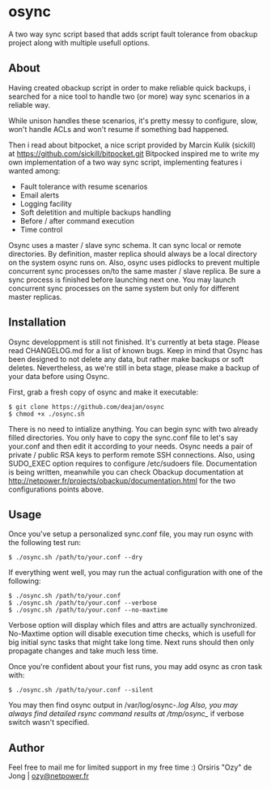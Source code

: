 osync
=====

A two way sync script based that adds script fault tolerance from obackup project along with multiple usefull options.

## About

Having created obackup script in order to make reliable quick backups, i searched for a nice tool to handle two (or more) way sync scenarios in a reliable way.

While unison handles these scenarios, it's pretty messy to configure, slow, won't handle ACLs and won't resume if something bad happened.

Then i read about bitpocket, a nice script provided by Marcin Kulik (sickill) at https://github.com/sickill/bitpocket.git
Bitpocked inspired me to write my own implementation of a two way sync script, implementing features i wanted among:
	
- Fault tolerance with resume scenarios	
- Email alerts	
- Logging facility
- Soft deletition and multiple backups handling
- Before / after command execution
- Time control

Osync uses a master / slave sync schema. It can sync local or remote directories. By definition, master replica should always be a local directory on the system osync runs on.
Also, osync uses pidlocks to prevent multiple concurrent sync processes on/to the same master / slave replica. Be sure a sync process is finished before launching next one.
You may launch concurrent sync processes on the same system but only for different master replicas.

## Installation

Osync developpment is still not finished. It's currently at beta stage. Please read CHANGELOG.md for a list of known bugs.
Keep in mind that Osync has been designed to not delete any data, but rather make backups or soft deletes.
Nevertheless, as we're still in beta stage, please make a backup of your data before using Osync.

First, grab a fresh copy of osync and make it executable:

	$ git clone https://github.com/deajan/osync
	$ chmod +x ./osync.sh

There is no need to intialize anything. You can begin sync with two already filled directories.
You only have to copy the sync.conf file to let's say your.conf and then edit it according to your needs.
Osync needs a pair of private / public RSA keys to perform remote SSH connections.
Also, using SUDO_EXEC option requires to configure /etc/sudoers file.
Documentation is being written, meanwhile you can check Obackup documentation at http://netpower.fr/projects/obackup/documentation.html for the two configurations points above.

## Usage

Once you've setup a personalized sync.conf file, you may run osync with the following test run:

	$ ./osync.sh /path/to/your.conf --dry

If everything went well, you may run the actual configuration with one of the following:

	$ ./osync.sh /path/to/your.conf
	$ ./osync.sh /path/to/your.conf --verbose
	$ ./osync.sh /path/to/your.conf --no-maxtime

Verbose option will display which files and attrs are actually synchronized.
No-Maxtime option will disable execution time checks, which is usefull for big initial sync tasks that might take long time. Next runs should then only propagate changes and take much less time.

Once you're confident about your fist runs, you may add osync as cron task with:

	$ ./osync.sh /path/to/your.conf --silent

You may then find osync output in /var/log/osync-*.log
Also, you may always find detailed rsync command results at /tmp/osync_* if verbose switch wasn't specified.

## Author

Feel free to mail me for limited support in my free time :)
Orsiris "Ozy" de Jong | ozy@netpower.fr

